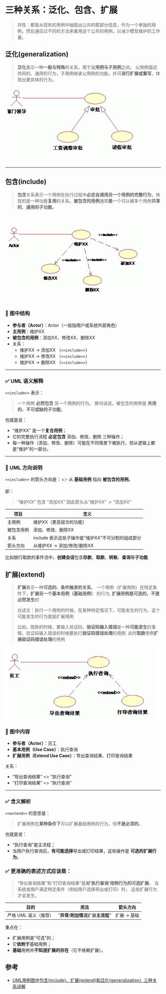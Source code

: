 # 三种关系：泛化、包含、扩展

> 共性：都是从现有的用例中抽取出公共的那部分信息，作为一个单独的用例，然后通后过不同的方法来重用这个公共的用例，以减少模型维护的工作量。

## 泛化(generalization)

> **泛化**表示一种**一般与特殊**的关系，用于**父用例与子用例**之间。
>  父用例描述共同的、通用的行为，子用例继承父用例的功能，并可**进行扩展或重写**，体现出更具体的行为。

![2008121415371662](../../img/2008121415371662.gif)

---

## 包含(include)

> **包含**关系表示一个用例在执行过程中**必定会调用另一个用例的完整行为**，体现的是一种功能**复用**的关系。**被包含的用例**通常**是**一个可以被多个用例**共享的**、**通用的子功能**。

![2008121415360154](../../img/2008121415360154.gif)

### 🧩 图中结构

- **参与者（Actor）**：Actor（一般指用户或系统外部角色）
- **主用例**：维护XX
- **被包含的用例**：添加XX、修改XX、删除XX
- 关系：
  - 维护XX → 添加XX （`<<include>>`）
  - 维护XX → 修改XX （`<<include>>`）
  - 维护XX → 删除XX （`<<include>>`）

------

### ✅ UML 语义解释

`<<include>>` 表示：

> 一个用例 **必然包含** 另一个用例的行为。
>  换句话说，被包含的用例是 **共用的、不可或缺的子功能**。

也就是说：

- “维护XX” 是一个**复合用例**；
- 它的完整执行流程 **必定包含** 添加、修改、删除 三种操作；
- 每一种操作（添加、修改、删除）可能在不同情景下被执行，但从逻辑上都是“维护”的一部分。

------

### 📘 UML 方向说明

`<<include>>` 的箭头方向是：
 👉 从 **基础用例** 指向 **被包含的用例**。

即：

> “维护XX” 包含 “添加XX”
>  因此箭头从“维护XX” → “添加XX”

| 项目       | 含义                                               |
| ---------- | -------------------------------------------------- |
| 主用例     | 维护XX（更高层次的功能）                           |
| 被包含用例 | 添加、修改、删除XX                                 |
| 关系       | include 表示这些子操作是“维护XX”不可分割的组成部分 |
| 箭头方向   | 从维护XX → 添加/修改/删除XX                        |

比如银行取款的事件流中，**创建会话**包含**存款**、**取款**、**转账**、**查询**等**子功能**

## 扩展(extend)

>**扩展**表示一种**可选的、条件触发的关系**。
> 一个用例（扩展用例）在特定条件下，**扩展另一个基本用例（基础用例）** 的行为, **扩展用例是可选的，不是必然发生**的
>
>白话文：执行一个用例的时候，在某种特定情况下，可能发生的行为，这个可能发生的行为就是扩展用例
>
>比如，取款的时候，要输入验证码，**验证码输入错误**是一种**可能发生**的事情，验证码输入错误的时候要执行**验证码错误处理**的用例. 此时**取款**用例**扩展验证码错误处理**的用例

![3a8d6b21-4d9a-4023-b306-a3338ff19d58](../../img/3a8d6b21-4d9a-4023-b306-a3338ff19d58.png)

### 🧩 图中内容

- **参与者（Actor）**：员工
- **基本用例（Use Case）**：执行查询
- **扩展用例（Extend Use Case）**：导出查询结果、打印查询结果

关系：

- “导出查询结果” <<extend>> “执行查询”
- “打印查询结果” <<extend>> “执行查询”

------

### ✅ 含义解析

`<<extend>>` 的意思是：

> 扩展用例在**某种条件下**可以扩展基础用例的行为，但**不是必须的**。

也就是说：

- “执行查询”是主流程；
- 当用户执行查询后，**有可能选择**导出或打印结果，这些操作是 **可选的扩展行为**。

### ✅ 更准确的表述方式应该是：

> “导出查询结果”和“打印查询结果”是**对‘执行查询’用例行为的可选扩展**，
>  当系统或用户满足特定条件（例如用户选择导出或打印）时，
>  这些扩展行为才会发生。

| 目的                  | 用法                                  | 箭头方向    |
| --------------------- | ------------------------------------- | ----------- |
| 严格 UML 语义（推荐） | “**异常**/**附加情况**扩展**主流程**” | 扩展 → 基础 |

重点在：

- 扩展用例是“可选”的；
- 它**依附于**基础用例；
- **基础**用例并**不知道扩展的存在**（它不依赖扩展）。

## 参考

- [UML用例图中包含(include)、扩展(extend)和泛化(generalization）三种关系详解](https://www.cnblogs.com/fan0136/archive/2008/12/14/1354730.html)

